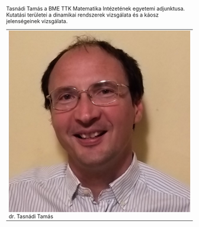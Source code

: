﻿---
layout: page_kutej_profilok
tud_idopont: 0
kutej_programfelelos_eloado: dr. Tasnádi Tamás
kutej_programfelelos: 
kutej_eloado:
---
Tasnádi Tamás a BME TTK Matematika Intézetének egyetemi adjunktusa. Kutatási területei a dinamikai rendszerek vizsgálata és a káosz jelenségeinek vizsgálata. 




 <table class="picture">
<tr>
<td>

<div class="gallery">
    <img src="images/tasnadi_tamas.jpg" max-width="250" max-height="200">
  <div class="desc">dr. Tasnádi Tamás</div>
</div>

</td>
</tr>
</table>
